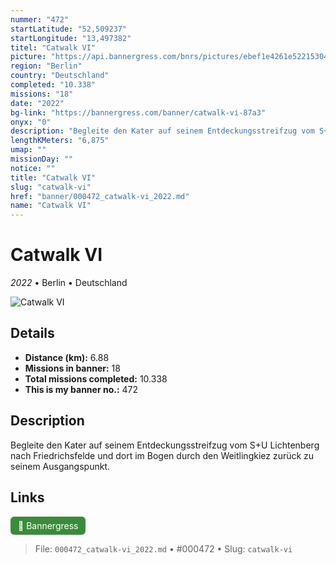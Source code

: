 ```yaml
---
nummer: "472"
startLatitude: "52,509237"
startLongitude: "13,497382"
titel: "Catwalk VI"
picture: "https://api.bannergress.com/bnrs/pictures/ebef1e4261e522153046197792e0ba05"
region: "Berlin"
country: "Deutschland"
completed: "10.338"
missions: "18"
date: "2022"
bg-link: "https://bannergress.com/banner/catwalk-vi-87a3"
onyx: "0"
description: "Begleite den Kater auf seinem Entdeckungsstreifzug vom S+U Lichtenberg nach Friedrichsfelde und dort im Bogen durch den Weitlingkiez zurück zu seinem Ausgangspunkt."
lengthKMeters: "6,875"
umap: ""
missionDay: ""
notice: ""
title: "Catwalk VI"
slug: "catwalk-vi"
href: "banner/000472_catwalk-vi_2022.md"
name: "Catwalk VI"
---
```

# Catwalk VI

*2022* • Berlin • Deutschland

![Catwalk VI](https://api.bannergress.com/bnrs/pictures/ebef1e4261e522153046197792e0ba05)



## Details
- **Distance (km):** 6.88
- **Missions in banner:** 18
- **Total missions completed:** 10.338
- **This is my banner no.:** 472



## Description
Begleite den Kater auf seinem Entdeckungsstreifzug vom S+U Lichtenberg nach Friedrichsfelde und dort im Bogen durch den Weitlingkiez zurück zu seinem Ausgangspunkt.



## Links
<a href="https://bannergress.com/banner/catwalk-vi-87a3" target="_blank" style="display:inline-block;margin-right:8px;padding:6px 12px;background:#3c8b3c;color:#fff;text-decoration:none;border-radius:6px;">🔗 Bannergress</a>



> File: `000472_catwalk-vi_2022.md`
> • #000472
> • Slug: `catwalk-vi`
